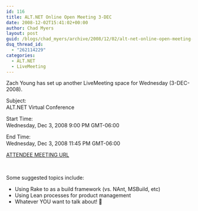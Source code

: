 ```yaml
---
id: 116
title: ALT.NET Online Open Meeting 3-DEC
date: 2008-12-02T15:41:02+00:00
author: Chad Myers
layout: post
guid: /blogs/chad_myers/archive/2008/12/02/alt-net-online-open-meeting-3-dec.aspx
dsq_thread_id:
  - "262114229"
categories:
  - ALT.NET
  - LiveMeeting
---
```

Zach Young has set up another LiveMeeting space for Wednesday (3-DEC-2008).

Subject:   
     <img height="1" width="5" />  
ALT.NET Virtual Conference<img height="5" width="1" />

Start Time:   
     <img height="1" width="5" />  
Wednesday, Dec 3, 2008 9:00 PM GMT-06:00<img height="5" width="1" />

End Time:   
     <img height="1" width="5" />  
Wednesday, Dec 3, 2008 11:45 PM GMT-06:00

[ATTENDEE MEETING URL](http://snipr.com/70p5g)

&#160;

Some suggested topics include:

  * Using Rake to as a build framework (vs. NAnt, MSBuild, etc) 
  * Using Lean processes for product management 
  * Whatever YOU want to talk about! 🙂